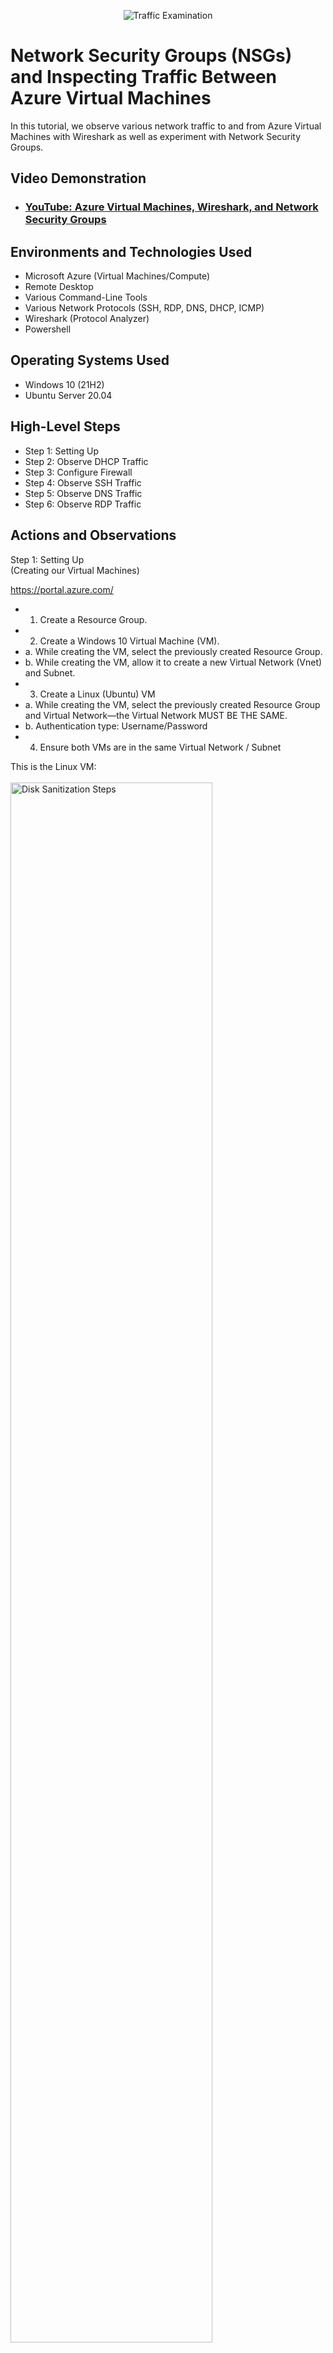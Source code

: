 <p align="center">
<img src="https://i.imgur.com/Ua7udoS.png" alt="Traffic Examination"/>
</p>

<h1>Network Security Groups (NSGs) and Inspecting Traffic Between Azure Virtual Machines</h1>
In this tutorial, we observe various network traffic to and from Azure Virtual Machines with Wireshark as well as experiment with Network Security Groups. <br />


<h2>Video Demonstration</h2>

- ### [YouTube: Azure Virtual Machines, Wireshark, and Network Security Groups](https://www.youtube.com)

<h2>Environments and Technologies Used</h2>

- Microsoft Azure (Virtual Machines/Compute)
- Remote Desktop
- Various Command-Line Tools
- Various Network Protocols (SSH, RDP, DNS, DHCP, ICMP)
- Wireshark (Protocol Analyzer)
- Powershell

<h2>Operating Systems Used </h2>

- Windows 10 (21H2)
- Ubuntu Server 20.04

<h2>High-Level Steps</h2>

- Step 1: Setting Up
- Step 2: Observe DHCP Traffic
- Step 3: Configure Firewall 
- Step 4: Observe SSH Traffic
- Step 5: Observe DNS Traffic
- Step 6: Observe RDP Traffic 


<h2>Actions and Observations</h2>

<p>
Step 1: Setting Up <br />
(Creating our Virtual Machines)
  
https://portal.azure.com/

- 1. Create a Resource Group.
- 2. Create a Windows 10 Virtual Machine (VM).
- a. While creating the VM, select the previously created Resource Group.
- b. While creating the VM, allow it to create a new Virtual Network (Vnet) and Subnet.
- 3. Create a Linux (Ubuntu) VM
- a. While creating the VM, select the previously created Resource Group and Virtual Network—the Virtual Network MUST BE THE SAME.
- b. Authentication type: Username/Password
- 4. Ensure both VMs are in the same Virtual Network / Subnet

</p>

<p>
This is the Linux VM:
<br />
<br />

<img src="https://i.imgur.com/hpFtGLV.png)" height="80%" width="80%" alt="Disk Sanitization Steps"/>



</p>
<p>

</p>
<br />

<p>
This is the Windows VM:
<p>
<img src="https://i.imgur.com/KhXYMkL.png)" height="80%" width="80%" alt="Disk Sanitization Steps"/>
</p>
<p>


</p>
<br />

<p>
<img src="https://i.imgur.com/zSvufXL.png" height="80%" width="80%" alt="Disk Sanitization Steps"/>
</p>
<p>
Now that you have your VM's created. Take the public IP of the Windows VM and remote into the machine using RDC (remote desktop connection.) 
  - Ensure you use the username and password that you made as you created the VM.
</p>
<br />

<p>
Once logged into the Windows VM, download x64 Wireshark Installer from your web browser. Go through the processes of 'next' and 'finish' button clicks. 
</p>
<br />

<p>
<img src="https://i.imgur.com/RWQ4Xk9.png)" height="80%" width="80%" alt="Disk Sanitization Steps"/>
</p>
<p>

Once Wirshark is booted up, go ahead and boot up Powershell as well. <br /> 
Wireshark will be used to trace the traffic between the two VM's while Powershell is used to run the networking commands.
<br />
On Wireshark, click on the capture that has data going through it. (You should see a stream of triangles, like an EKG heart reading moniter)
It'll most likely say "Ethernet".

</p>
<br /> 

<p>
  Step 2: ICMP Traffic
  <p>
    <img src="https://i.imgur.com/R4tFQuT.png)" height="80%" width="80%" alt="Disk Sanitization Steps"/>
  </p>
</p>
<p>
In this example, I am showing ICMP traffic using the ping command in powershell to show an echo and request communication between the two VMs.  
<br /> 
Back on Azure Portal, retreive the private IP of the Linux VM. This is the IP you will ping. 

- On Wireshark, filter for 'icmp' traffic. Start a new capture on wireshark.
- On Powershell, type ping(private ip) and enter.
  <br />

  What you will notice is ping will send out 4 echos and should recieve 4 replies. This shows there is a stable connection between the two VMs and no loss of data packets.

  
</p>
<br /> 
Step 2.1 Configuring Firewall 

 <p>
<img src="https://i.imgur.com/BQYT1Er.png)" height="80%" width="80%" alt="Disk Sanitization Steps"/>
   
<p>
  <br />
</p>


<img src="https://i.imgur.com/1qe00Ok.png" height="80%" width="80%" alt="Disk Sanitization Steps"/>

- 1. Initiate a perpetual/non-stop ping from your Windows 10 VM to your Ubuntu VM. command ping(private ip -t)
     
- a. Open the Network Security Group your Ubuntu VM is using and disable incoming (inbound) ICMP traffic
 
- b. Back in the Windows 10 VM, observe the ICMP traffic in WireShark and the command line Ping activity

- c. Re-enable ICMP traffic for the Network Security Group your Ubuntu VM is

- d. Back in the Windows 10 VM, observe the ICMP traffic in WireShark and the command line Ping activity (should start working)
 
- e. Stop the ping activity by entgering 'exit' on your terminal (powershell)


What you will notice is once you enable the inbound rule, the ping will start to time out. When you delete the inbound rule, the connection is restored.

</p>
<p>

<br /> 



<p>
  Step 3. Observe SSH Traffic 
  
<img src="https://i.imgur.com/00QsD2E.png" height="80%" width="80%" alt="Disk Sanitization Steps"/>

<p>
  <img src="https://i.imgur.com/2ZgnnUZ.png)" height="80%" width="80%" alt="Disk Sanitization Steps"/>
</p>
</p>
<p>
  
- 1.Filter for SSH traffic only on wireshark
  
- 2.From your Windows 10 VM, “SSH into” your Ubuntu Virtual Machine (via its private IP address)

- 3.Open PowerShell, and type: ssh labuser@(privat IP address)

- a.Type commands (username, pwd, etc) into the linux SSH connection and observe SSH traffic spam in WireShark
  
- b.Exit the SSH connection by typing ‘exit’ and pressing [Enter]

</p>

<p>
Step 4. Observe DHCP Traffic 

<img src="https://i.imgur.com/7KsAj9T.png)" height="80%" width="80%" alt="Disk Sanitization Steps"/>

- 1.From your Windows 10 VM, attempt to issue your VM a new IP address from the command line
  
- 2.Create a script to run in powershell. The script will be used to release the current IP address of the Windows VM then renew with another IP address.

- a.Open notepad and type

"ipconfig /release" <br />
"ipconfig /renew"

- b. Click 'File' and save to ' c: /programdata ', save as "DHCP.bat" and file type 'all'
  
- 3.In Wireshark, filter for udp.port 67 & 68

- 4.In powershell change directory. 'cd c: \programdata'
- a. type 'ls' to show the list of programdata
- b. You should see 'DHCP.bat' if you saved the script correctly.
- c. Next, type '.\DHCP.bat'
- d. Observe the DHCP traffic on Wireshark 

</p>

<p>
  Step 5. Observe DNS Traffic
  
<img src="https://i.imgur.com/rubEj0o.png" height="80%" width="80%" alt="Disk Sanitization Steps"/>

- 1. Open Wireshark and filter for dns traffic
- 2. Open Powershell
- a. type the command 'nslookup' which is used to resolve domain names to IP addresses and visa versa.
- b. 'nslookup www.google.com'
- 3. Observe the Traffic on Wireshark.
 

Step 6. Observe RDP Traffic

- 1.On Wireshark, from the windows VM, filter for 'tcp.port ==6689'. This port is used for Remote Desktop.

What you will notice is, there will be a constant stream of data being sent. Comparatively to SSH, as it only traces and encriptes every keystroke.

<p>
